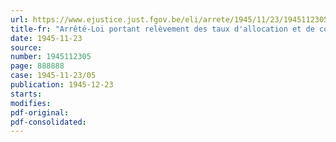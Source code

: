 ```yaml
---
url: https://www.ejustice.just.fgov.be/eli/arrete/1945/11/23/1945112305/justel
title-fr: "Arrêté-Loi portant relèvement des taux d'allocation et de cotisation prévus par les textes coordonnés de la loi du 4 août 1930 portant généralisation des allocations familiales en faveur des travailleurs salariés"
date: 1945-11-23
source:
number: 1945112305
page: 888888
case: 1945-11-23/05
publication: 1945-12-23
starts:
modifies:
pdf-original:
pdf-consolidated:
---
```


